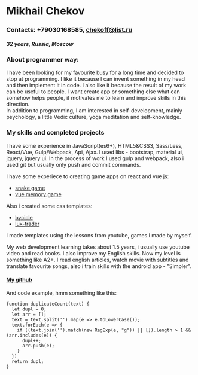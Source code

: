 # Mikhail Chekov

### Contacts: +79030168585, chekoff@list.ru
##### 32 years, Russia, Moscow

### About programmer way:
 I have been looking for my favourite busy for a long time and decided to stop at programming. I like it because I can invent something in my head and then implement it in code. I also like it because the result of my work can be useful to people. I want create app or something else what can somehow helps people, it motivates me to learn and improve skills in this direction.  
In addition to programming, I am interested in self-development, mainly psychology, a little Vedic culture, yoga meditation and self-knowledge. 
 
### My skills and completed projects
I have some experience in JavaScript(es6+), HTML5&CSS3, Sass/Less, React/Vue, Gulp/Webpack, Api, Ajax.
I used libs - bootstrap, material ui, jquery, jquery ui.
In the process of work I used gulp and webpack, also i used git but usually only push and commit commands.  

I have some experiece to creating game apps on react and vue js:
 - [snake game](https://mikhailchekov.github.io/snake-game-reactjs/)
 - [vue memory game](https://mikhailchekov.github.io/vue-memory-card-game/)
 
Also i created some css templates:
 - [bycicle](https://mikhailchekov.github.io/bicycle-theme-template/)
 - [lux-trader](https://mikhailchekov.github.io/lux-trader-template/index.html)

I made templates using the lessons from youtube, games i made by myself. 

My web development learning takes about 1.5 years, i usually use youtube video and read books. I also improve my English skills. Now my level is something like A2+. I read english articles, watch movie with subtitles and translate favourite songs, also i train skills with the android app - "Simpler".

#### [My github](https://github.com/MikhailChekov/)  

And code example, hmm something like this: 

```
function duplicateCount(text) {
  let dupl = 0;
  let arr = [];
  text = text.split('').map(e => e.toLowerCase());
  text.forEach(e => {
    if ((text.join('').match(new RegExp(e, "g")) || []).length > 1 && !arr.includes(e)) {
      dupl++;
      arr.push(e);
    }
  })
  return dupl;
}
```
